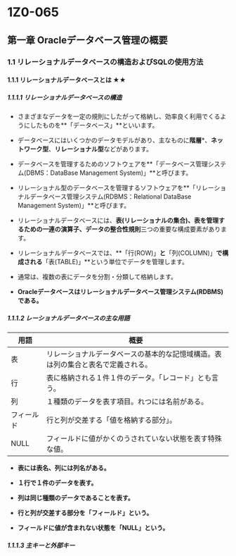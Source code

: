 # 1Z0-065
## 第一章 Oracleデータベース管理の概要
### 1.1 リレーショナルデータベースの構造およびSQLの使用方法
#### 1.1.1 リレーショナルデータベースとは ★★
##### 1.1.1.1 リレーショナルデータベースの構造

+ さまざまなデータを一定の規則にしたがって格納し、効率良く利用でくるようにしたものを**「データベース」**といいます。

+ データベースにはいくつかのデータモデルがあり、主なものに**階層***、**ネットワーク型**、**リレーショナル型**などがあります。

+ データベースを管理するためのソフトウェアを**「データベース管理システム(DBMS：DataBase Management System)」**と呼びます。

+ リレーショナル型のデータベースを管理するソフトウェアを**「リレーショナルデータベース管理システム(RDBMS：Relational DataBase Management System)」**と呼びます。

+ リレーショナルデータベースには、**表(リレーショナルの集合)、表を管理するための一連の演算子、データの整合性規則**三つの重要な構成要素があります。

+ リレーショナルデータベースでは、**「行(ROW)」**と**「列(COLUMN)」**で構成される**「表(TABLE)」**という単位でデータを管理します。

+ 通常は、複数の表にデータを分割・分類して格納します。

+ **Oracleデータベースはリレーショナルデータベース管理システム(RDBMS)である。**

##### 1.1.1.2 レーショナルデータベースの主な用語

|用語 |概要 |
|---- |--- |
|表 |リレーショナルデータベースの基本的な記憶域構造。表は列の集合と表名で定義される。 |
|行 |表に格納される１件１件のデータ。「レコード」とも言う。 |
|列 |１種類のデータを表す項目。れつには名前がある。 |
|フィールド |行と列が交差する「値を格納する部分」。 |
|NULL |フィールドに値がかくのうされていない状態を表す特殊な値。 |

+ **表には表名、列には列名がある。**

+ **１行で１件のデータを表す。**

+ **列は同じ種類のデータであることを表す。**

+ **行と列が交差する部分を「フィールド」という。**

+ **フィールドに値が含まれない状態を「NULL」という。**

##### 1.1.1.3 主キーと外部キー
